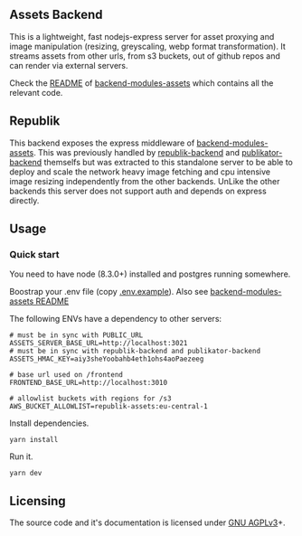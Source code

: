 ## Assets Backend

This is a lightweight, fast nodejs-express server for asset proxying and image manipulation (resizing, greyscaling, webp format transformation). It streams assets from other urls, from s3 buckets, out of github repos and can render via external servers.

Check the [README](https://github.com/orbiting/backends/tree/master/packages/assets/README.md) of [backend-modules-assets](https://github.com/orbiting/backends/tree/master/packages/assets) which contains all the relevant code.

## Republik

This backend exposes the express middleware of [backend-modules-assets](https://github.com/orbiting/backends/tree/master/packages/assets). This was previously handled by [republik-backend](https://github.com/orbiting/republik-backend) and [publikator-backend](https://github.com/orbiting/publikator-backend) themselfs but was extracted to this standalone server to be able to deploy and scale the network heavy image fetching and cpu intensive image resizing independently from the other backends. UnLike the other backends this server does not support auth and depends on express directly.

## Usage

### Quick start

You need to have node (8.3.0+) installed and postgres running somewhere.

Boostrap your .env file (copy [.env.example](.env.example)).
Also see [backend-modules-assets README](https://github.com/orbiting/backends/tree/master/packages/assets/README.md)

The following ENVs have a dependency to other servers:

```
# must be in sync with PUBLIC_URL
ASSETS_SERVER_BASE_URL=http://localhost:3021
# must be in sync with republik-backend and publikator-backend
ASSETS_HMAC_KEY=aiy3sheYoobahb4eth1ohs4aoPaezeeg

# base url used on /frontend
FRONTEND_BASE_URL=http://localhost:3010

# allowlist buckets with regions for /s3
AWS_BUCKET_ALLOWLIST=republik-assets:eu-central-1
```

Install dependencies.

```
yarn install
```

Run it.

```
yarn dev
```

## Licensing

The source code and it's documentation is licensed under [GNU AGPLv3](LICENSE)+.
